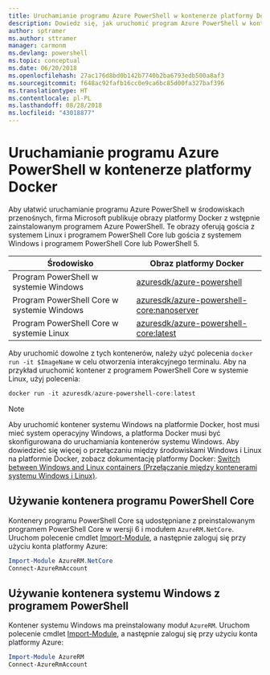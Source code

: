 ```yaml
---
title: Uruchamianie programu Azure PowerShell w kontenerze platformy Docker
description: Dowiedz się, jak uruchomić program Azure PowerShell w kontenerze platformy Docker.
author: sptramer
ms.author: sttramer
manager: carmonm
ms.devlang: powershell
ms.topic: conceptual
ms.date: 06/20/2018
ms.openlocfilehash: 27ac176d8bd0b142b7740b2ba6793edb500a8af3
ms.sourcegitcommit: f648ac92fafb16cc0e9ca6bc85d00fa327baf396
ms.translationtype: HT
ms.contentlocale: pl-PL
ms.lasthandoff: 08/28/2018
ms.locfileid: "43018877"
---
```

# <a name="run-azure-powershell-in-a-docker-container"></a>Uruchamianie programu Azure PowerShell w kontenerze platformy Docker

Aby ułatwić uruchamianie programu Azure PowerShell w środowiskach przenośnych, firma Microsoft publikuje obrazy platformy Docker z wstępnie zainstalowanym programem Azure PowerShell. Te obrazy oferują gościa z systemem Linux i programem PowerShell Core lub gościa z systemem Windows i programem PowerShell Core lub PowerShell 5.

| Środowisko | Obraz platformy Docker |
|-------------|--------------|
| Program PowerShell w systemie Windows | [azuresdk/azure-powershell](https://hub.docker.com/r/azuresdk/azure-powershell/) |
| Program PowerShell Core w systemie Windows | [azuresdk/azure-powershell-core:nanoserver](https://hub.docker.com/r/azuresdk/azure-powershell-core/) |
| Program PowerShell Core w systemie Linux | [azuresdk/azure-powershell-core:latest](https://hub.docker.com/r/azuresdk/azure-powershell-core/) |

Aby uruchomić dowolne z tych kontenerów, należy użyć polecenia `docker run -it $ImageName` w celu otworzenia interakcyjnego terminalu. Aby na przykład uruchomić kontener z programem PowerShell Core w systemie Linux, użyj polecenia:

```powershell
docker run -it azuresdk/azure-powershell-core:latest
```

> [!NOTE]
> Aby uruchomić kontener systemu Windows na platformie Docker, host musi mieć system operacyjny Windows, a platforma Docker musi być skonfigurowana do uruchamiania kontenerów systemu Windows. Aby dowiedzieć się więcej o przełączaniu między środowiskami Windows i Linux na platformie Docker, zobacz dokumentację platformy Docker: [Switch between Windows and Linux containers (Przełączanie między kontenerami systemu Windows i Linux)](https://docs.docker.com/docker-for-windows/#switch-between-windows-and-linux-containers).

## <a name="use-a-powershell-core-container"></a>Używanie kontenera programu PowerShell Core

Kontenery programu PowerShell Core są udostępniane z preinstalowanym programem PowerShell Core w wersji 6 i modułem `AzureRM.NetCore`. Uruchom polecenie cmdlet [Import-Module](/powershell/module/microsoft.powershell.core/import-module), a następnie zaloguj się przy użyciu konta platformy Azure:

```powershell
Import-Module AzureRM.NetCore
Connect-AzureRmAccount
```

## <a name="use-the-windows-container-with-powershell"></a>Używanie kontenera systemu Windows z programem PowerShell

Kontener systemu Windows ma preinstalowany moduł `AzureRM`. Uruchom polecenie cmdlet [Import-Module](/powershell/module/microsoft.powershell.core/import-module), a następnie zaloguj się przy użyciu konta platformy Azure:

```powershell
Import-Module AzureRM
Connect-AzureRmAccount
```
